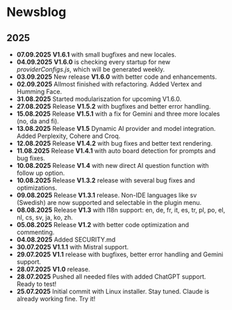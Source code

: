 # Newsblog

## 2025
  
* **07.09.2025** **V1.6.1** with small bugfixes and new locales.
* **04.09.2025** **V1.6.0** is checking every startup for new *providerConfigs.js*, which will be generated weekly.
* **03.09.2025** New release **V1.6.0** with better code and enhancements.
* **02.09.2025** Allmost finished with refactoring. Added Vertex and Humming Face.
* **31.08.2025** Started modulariszation for upcoming V1.6.0.   
* **27.08.2025** Release **V1.5.2** with bugfixes and better error handling.  
* **15.08.2025** Release **V1.5.1** with a fix for Gemini and three more locales (no, da and fi).
* **13.08.2025** Release **V1.5** Dynamic AI provider and model integration. Added Perplexity, Cohere and Croq.    
* **12.08.2025** Release **V1.4.2** with bug fixes and better text rendering.  
* **11.08.2025** Release **V1.4.1** with auto board detection for prompts and bug fixes.
* **10.08.2025** Release **V1.4** with new direct AI question function with follow up option.
* **10.08.2025** Release **V1.3.2** release with several bug fixes and optimizations.  
* **09.08.2025** Release **V1.3.1** release. Non-IDE languages like sv (Swedish) are now supported and selectable in the plugin menu.   
* **08.08.2025** Release **V1.3** with l18n support: en, de, fr, it, es, tr, pl, po, el, nl, cs, sv, ja, ko, zh.  
* **05.08.2025** Release **V1.2** with better code optimization and commenting.  
* **04.08.2025** Added SECURITY.md
* **30.07.2025** **V1.1.1** with Mistral support.  
* **29.07.2025** **V1.1** release with bugfixes, better error handling and Gemini support.  
* **28.07.2025** **V1.0** release.  
* **28.07.2025** Pushed all needed files with added ChatGPT support. Ready to test!
* **25.07.2025** Initial commit with Linux installer. Stay tuned. Claude is already working fine. Try it!  
